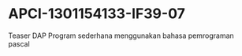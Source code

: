 # APCI-1301154133-IF39-07
Teaser DAP
            Program sederhana menggunakan bahasa pemrograman pascal
